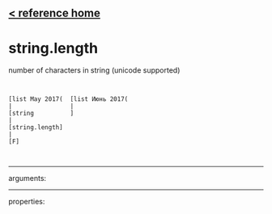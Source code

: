 [< reference home](ceammc_lib.html)
---

# string.length


number of characters in string (unicode supported)

```


[list May 2017(  [list Июнь 2017(
|                |
[string          ]
|
[string.length]
|
[F]

            
```

---
arguments:


---
properties:


